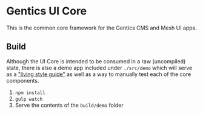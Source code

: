 # Gentics UI Core

This is the common core framework for the Gentics CMS and Mesh UI apps.

## Build

Although the UI Core is intended to be consumed in a raw (uncompiled) state, there is also a demo app included
under `./src/demo` which will serve as a ["living style guide"](https://uxmag.com/articles/anchoring-your-design-language-in-a-live-style-guide)
as well as a way to manually test each of the core components.

1. `npm install`
2. `gulp watch`
3. Serve the contents of the `build/demo` folder
